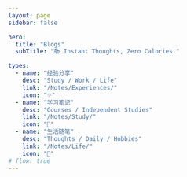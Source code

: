 ```yaml
---
layout: page
sidebar: false

hero:
  title: "Blogs"
  subTitle: "📚 Instant Thoughts, Zero Calories."

types:
  - name: "经验分享"
    desc: "Study / Work / Life"
    link: "/Notes/Experiences/"
    icon: "✨"
  - name: "学习笔记"
    desc: "Courses / Independent Studies"
    link: "/Notes/Study/"
    icon: "📖"
  - name: "生活随笔"
    desc: "Thoughts / Daily / Hobbies"
    link: "/Notes/Life/"
    icon: "🌸"
# flow: true
---
```


<script setup>
import BlogArchive from '../../.vitepress/views/BlogArchive.vue'
</script>

<BlogArchive/>
